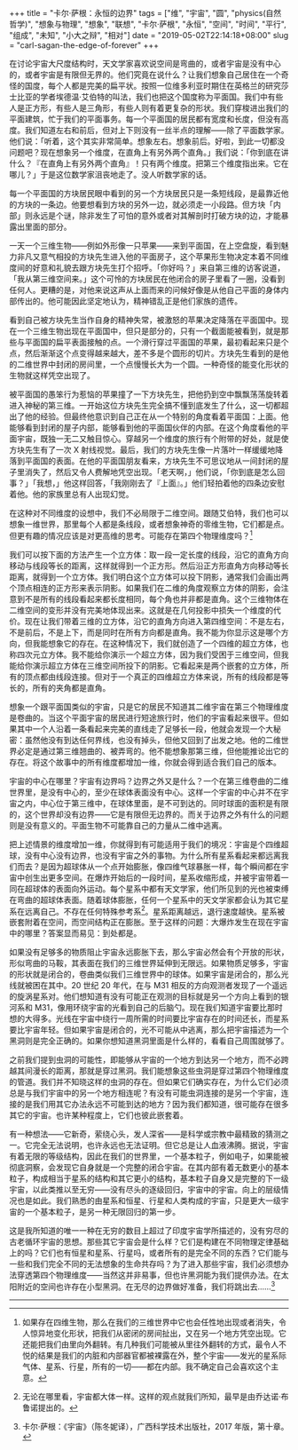 +++
title = "卡尔·萨根：永恒的边界"
tags = ["维", "宇宙", "圆", "physics(自然哲学)", "想象与物理", "想象", "联想", "卡尔·萨根", "永恒", "空间", "时间", "平行", "组成", "未知", "小大之辩", "相对"]
date = "2019-05-02T22:14:18+08:00"
slug = "carl-sagan-the-edge-of-forever"
+++

在讨论宇宙大尺度结构时，天文学家喜欢说空间是弯曲的，或者宇宙是没有中心的，或者宇宙是有限但无界的。他们究竟在说什么？让我们想象自己居住在一个奇怪的国度，每个人都是完美的扁平状。按照一位维多利亚时期住在英格兰的研究莎士比亚的学者埃德温·艾伯特的叫法，我们也把这个国度称为平面国。我们中有些人是正方形，有些人是三角形，有些人则有着更复杂的形状。我们穿梭进出我们的平面建筑，忙于我们的平面事务。每一个平面国的居民都有宽度和长度，但没有高度。我们知道左右和前后，但对上下则没有一丝半点的理解——除了平面数学家。他们说：「听着，这个其实非常简单。想象左右。想象前后。好啦，到此一切都没问题吧？现在想象另一个维度，在直角上有另外两个直角。」我们说：「你到底在讲什么？『在直角上有另外两个直角』！只有两个维度。把第三个维度指出来。它在哪儿？」于是这位数学家沮丧地走了。没人听数学家的话。

每一个平面国的方块居民眼中看到的另一个方块居民只是一条短线段，是最靠近他的方块的一条边。他要想看到方块的另外一边，就必须走一小段路。但方块「内部」则永远是个谜，除非发生了可怕的意外或者对其解剖时打破方块的边，才能暴露出里面的部分。

一天一个三维生物——例如外形像一只苹果——来到平面国，在上空盘旋，看到魅力非凡又意气相投的方块先生进入他的平面房子，这个苹果形生物决定本着不同维度间的好意和礼貌去跟方块先生打个招呼。「你好吗？」来自第三维的访客说道，「我从第三维空间来。」这个可怜的方块居民在他闭合的房子里看了一圈，没看到任何人。更糟的是，对他来说这声从上面而来的问候好像是从他自己平面的身体内部传出的。他可能因此坚定地认为，精神错乱正是他们家族的遗传。

看到自己被方块先生当作自身的精神失常，被激怒的苹果决定降落在平面国中。现在一个三维生物出现在平面国中，但只是部分的，只有一个截面能被看到，就是那些与平面国的扁平表面接触的点。一个滑行穿过平面国的苹果，最初看起来只是个点，然后渐渐这个点变得越来越大，差不多是个圆形的切片。方块先生看到的是他的二维世界中封闭的房间里，一个点慢慢长大为一个圆。一种奇怪的能变化形状的生物就这样凭空出现了。

被平面国的愚笨行为惹恼的苹果撞了一下方块先生，把他扔到空中飘飘荡荡旋转着进入神秘的第三维。一开始这位方块先生完全搞不懂到底发生了什么，这一切都超出了他的经验。但最终他意识到自己正在从一个特别的角度看着平面国：上面。他能够看到封闭的屋子内部，能够看到他的平面国伙伴的内部。在这个角度看他的平面宇宙，既独一无二又触目惊心。穿越另一个维度的旅行有个附带的好处，就是使方块先生有了一次 X 射线视觉。最后，我们的方块先生像一片落叶一样缓缓地降落到平面国的表面。在他的平面国朋友看来，方块先生不可思议地从一间封闭的屋子里消失了，然后又令人费解地凭空出现。「老天啊，」他们说，「你到底是怎么回事？」「我想，」他这样回答，「我刚刚去了『上面』。」他们轻拍着他的四条边安慰着他。他的家族里总有人出现幻觉。

在这种对不同维度的设想中，我们不必局限于二维空间。跟随艾伯特，我们也可以想象一维世界，那里每个人都是条线段，或者想象神奇的零维生物，它们都是点。但更有趣的情况应该是对更高维的思考。可能存在第四个物理维度吗？[^1]

我们可以按下面的方法产生一个立方体：取一段一定长度的线段，沿它的直角方向移动与线段等长的距离，这样就得到一个正方形。然后沿正方形直角方向移动等长距离，就得到一个立方体。我们明白这个立方体可以投下阴影，通常我们会画出两个顶点相连的正方形来表示阴影。如果我们在二维的角度观察立方体的阴影，会注意到不是所有的线段看起来都长度相同，每个角也并非都是直角。这个三维物体在二维空间的变形并没有完美地体现出来。这就是在几何投影中损失一个维度的代价。现在让我们带着三维的立方体，沿它的直角方向进入第四维空间：不是左右，不是前后，不是上下，而是同时在所有方向都是直角。我不能为你显示这是哪个方向，但我能想象它的存在。在这种情况下，我们就创造了一个四维的超立方体，也称四次元立方体。我不能给你演示一个超立方体，因为我们受困于三维空间，但我能给你演示超立方体在三维空间所投下的阴影。它看起来是两个嵌套的立方体，所有的顶点都由线段连接。但对于一个真正的四维超立方体来说，所有的线段都是等长的，所有的夹角都是直角。

想象一个跟平面国类似的宇宙，只是它的居民不知道其二维宇宙在第三个物理维度是卷曲的。当这个平面宇宙的居民进行短途旅行时，他们的宇宙看起来很平。但如果其中一个人沿着一条看起来完美的直线走了足够长一段，他就会发现一个大秘密：虽然他没有到达任何界线，也没有掉头，但他又回到了出发之地。他的二维世界必定是通过第三维翘曲的、被弄弯的。他不能想象那第三维，但他能推论出它的存在。将这个故事中的所有维度都增加一维，你就会得到适合我们自己的版本。

宇宙的中心在哪里？宇宙有边界吗？边界之外又是什么？一个在第三维卷曲的二维世界里，是没有中心的，至少在球体表面没有中心。这样一个宇宙的中心并不在宇宙之内，中心位于第三维中，在球体里面，是不可到达的。同时球面的面积是有限的，这个世界却没有边界——它是有限但无边界的。而关于边界之外有什么的问题则是没有意义的。平面生物不可能靠自己的力量从二维中逃离。

把上述情景的维度增加一维，你就得到有可能适用于我们的境况：宇宙是个四维超球，没有中心没有边界，也没有宇宙之外的事物。为什么所有星系看起来都远离我们而去？是因为超球体从一个点开始膨胀，像四维气球暴胀一样，每个瞬间都在宇宙中创生出更多空间。在爆炸开始后的一段时间，星系收缩形成，并被宇宙带着一同在超球体的表面向外运动。每个星系中都有天文学家，他们所见到的光也被束缚在弯曲的超球体表面。随着球体膨胀，任何一个星系中的天文学家都会认为其它星系在远离自己。不存在任何特殊参考系[^2]。星系距离越远，退行速度越快。星系被嵌套附着在空间，而空间结构正在膨胀。至于这样的问题：大爆炸发生在现在宇宙中的哪里？答案显而易见：到处都是。

如果没有足够多的物质阻止宇宙永远膨胀下去，那么宇宙必然会有个开放的形状，形似弯曲的马鞍，其表面在我们的三维世界延伸到无限远。如果物质足够多，宇宙的形状就是闭合的，卷曲类似我们三维世界中的球体。如果宇宙是闭合的，那么光线就被困在其中。20 世纪 20 年代，在与 M31 相反的方向观测者发现了一个遥远的旋涡星系对。他们想知道有没有可能正在观测的目标就是另一个方向上看到的银河系和 M31，像用环绕宇宙的光看到自己的后脑勺。现在我们知道宇宙要比那时想的大得多。光线在宇宙中绕行一周所需的时间要比宇宙存在的时间还长，而星系要比宇宙年轻。但如果宇宙是闭合的，光不可能从中逃离，那么把宇宙描述为一个黑洞则是完全正确的。如果你想知道黑洞里面是什么样的，看看自己周围就够了。

之前我们提到虫洞的可能性，即能够从宇宙的一个地方到达另一个地方，而不必跨越其间漫长的距离，那就是穿过黑洞。我们能想象这些虫洞是穿过第四个物理维度的管道。我们并不知晓这样的虫洞的存在。但如果它们确实存在，为什么它们必须总是与我们宇宙中的另一个地方相连呢？有没有可能虫洞连接的是另一个宇宙，连接的是我们用其它办法永远不可能到达的地方？因为我们都知道，很可能存在很多其它的宇宙。也许某种程度上，它们也彼此嵌套着。

有一种想法——它新奇，萦绕心头，发人深省——是科学或宗教中最精致的猜测之一。它完全无法说明，也许永远也无法证明。但它总是让人血液沸腾。据说，宇宙有着无限的等级结构，因此在我们的世界里，一个基本粒子，例如电子，如果能被彻底洞察，会发现它自身就是一个完整的闭合宇宙。在其内部有着无数更小的基本粒子，构成相当于星系的结构和其它更小的结构，基本粒子自身又是完整的下一级宇宙，以此类推以至无穷——没有尽头的逐级回归，宇宙中的宇宙。向上的层级情况也是如此。我们熟悉的由星系和恒星、行星和人类构成的宇宙，只是更大一级宇宙的一个基本粒子，是另一种无限回归的第一步。

这是我所知道的唯一一种在无穷的数目上超过了印度宇宙学所描述的，没有穷尽的古老循环宇宙的思想。那些其它宇宙会是什么样？它们是构建在不同物理定律基础上的吗？它们也有恒星和星系、行星吗，或者所有的是完全不同的东西？它们能与一些和我们完全不同的无法想象的生命共存吗？为了进入那些宇宙，我们必须想办法穿透第四个物理维度——当然这并非易事，但也许黑洞能为我们提供办法。在太阳附近的空间也许存在小型黑洞。在无尽的边界做好准备，我们将跳出去……[^3]

---

[^1]: 如果存在四维生物，那么在我们的三维世界中它也会任性地出现或者消失，令人惊异地变化形状，把我们从密闭的房间扯出，又在另一个地方凭空出现。它还能把我们由里向外翻转。有几种我们可能被从里往外翻转的方式，最令人不悦的结果是我们的内脏和内部器官都被裸露在外，整个宇宙——发光的星系际气体、星系、行星，所有的一切——都在内部。我不确定自己会喜欢这个主意。
[^2]: 无论在哪里看，宇宙都大体一样。这样的观点就我们所知，最早是由乔达诺·布鲁诺提出的。
[^3]: 卡尔·萨根：《宇宙》（陈冬妮译），广西科学技术出版社，2017 年版，第十章。
